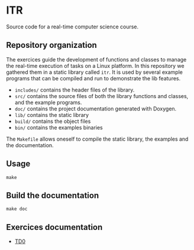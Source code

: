 # ITR

Source code for a real-time computer science course.

## Repository organization

The exercices guide the development of functions and classes to manage the real-time execution of tasks on a Linux platform.
In this repository we gathered them in a static library called `itr`.
It is used by several example programs that can be compiled and run to demonstrate the lib features.

- `includes/` contains the header files of the library.
- `src/` contains the source files of both the library functions and classes, and the example programs.
- `doc/` contains the project documentation generated with Doxygen.
- `lib/` contains the static library
- `build/` contains the object files
- `bin/` contains the examples binaries

The `Makefile` allows oneself to compile the static library, the examples and the documentation.

## Usage

```shell
make
```

## Build the documentation

```shell
make doc
```

## Exercices documentation

- [TD0](main_8c.html)
